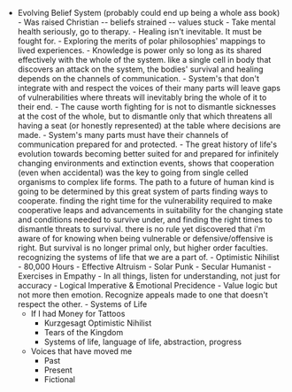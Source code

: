 - Evolving Belief System (probably could end up being a whole ass book)
		- Was raised Christian -- beliefs strained -- values stuck
		- Take mental health seriously, go to therapy. 
		- Healing isn't inevitable. It must be fought for.
		- Exploring the merits of polar philosophies' mappings to lived experiences.
		- Knowledge is power only so long as its shared effectively with the whole of the system. like a single cell in body that discovers an attack on the system, the bodies' survival and healing depends on the channels of communication.
		- System's that don't integrate with and respect the voices of their many parts will leave gaps of vulnerabilities where threats will inevitably bring the whole of it to their end.
		- The cause worth fighting for is not to dismantle sicknesses at the cost of the whole, but to dismantle only that which threatens all having a seat (or honestly represented) at the table where decisions are made.
		- System's many parts must have their channels of communication prepared for and protected. 
		- The great history of life's evolution towards becoming better suited for and prepared for infinitely changing environments and extinction events, shows that cooperation (even when accidental) was the key to going from single celled organisms to complex life forms. The path to a future of human kind is going to be determined by this great system of parts finding ways to cooperate. finding the right time for the vulnerability required to make cooperative leaps and advancements in suitability for the changing state and conditions needed to survive under, and finding the right times to dismantle threats to survival. there is no rule yet discovered that i'm aware of for knowing when being vulnerable or defensive/offensive is right. But survival is no longer primal only, but higher order faculties. recognizing the systems of life that we are a part of.
		- Optimistic Nihilist
			- 80,000 Hours
			- Effective Altruism
			- Solar Punk
			- Secular Humanist
			- Exercises in Empathy
				- In all things, listen for understanding, not just for accuracy
					- Logical Imperative & Emotional Precidence
						- Value logic but not more then emotion. Recognize appeals made to one that doesn't respect the other.
				- Systems of Life
	- If I had Money for Tattoos 
		- Kurzgesagt Optimistic Nihilist 
		- Tears of the Kingdom
		- Systems of life, language of life, abstraction, progress
	- Voices that have moved me
		- Past
		- Present
		- Fictional
